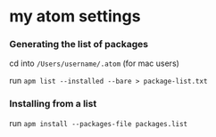 # my atom settings

### Generating the list of packages

cd into `/Users/username/.atom` (for mac users)

run `apm list --installed --bare > package-list.txt`

### Installing from a list

run `apm install --packages-file packages.list`
